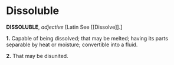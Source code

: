# Dissoluble

**DISSOLUBLE**, _adjective_ \[Latin See [[Dissolve]].\]

**1.** Capable of being dissolved; that may be melted; having its parts separable by heat or moisture; convertible into a fluid.

**2.** That may be disunited.